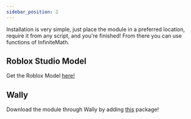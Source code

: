 ```yaml
---
sidebar_position: 2
---
```


Installation is very simple, just place the module in a preferred location, require it from any script, and you're finished! From there you can use functions of InfiniteMath.

## Roblox Studio Model
Get the Roblox Model [here!](https://www.roblox.com/library/12473700145/InfiniteMath)

## Wally

Download the module through Wally by adding [this](https://wally.run/package/kdudedev/infinite-math) package!
